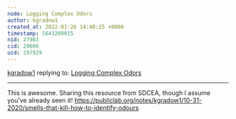 ```yaml
---
node: Logging Complex Odors
author: kgradow1
created_at: 2022-01-26 14:40:15 +0000
timestamp: 1643208015
nid: 27983
cid: 29606
uid: 297929
---
```




[kgradow1](../profile/kgradow1) replying to: [Logging Complex Odors](../notes/sarasage/10-29-2021/logging-complex-odors)

----
This is awesome.  Sharing this resource from SDCEA, though I assume you've already seen it!  https://publiclab.org/notes/kgradow1/10-31-2020/smells-that-kill-how-to-identify-odours